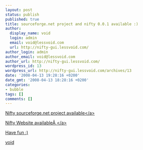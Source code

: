 ```yaml
---
layout: post
status: publish
published: true
title: sourceforge.net project and nifty 0.0.1 available :)
author:
  display_name: void
  login: admin
  email: void@lessvoid.com
  url: http://nifty-gui.lessvoid.com/
author_login: admin
author_email: void@lessvoid.com
author_url: http://nifty-gui.lessvoid.com/
wordpress_id: 13
wordpress_url: http://nifty-gui.lessvoid.com/archives/13
date: '2008-04-13 19:28:16 +0200'
date_gmt: '2008-04-13 18:28:16 +0200'
categories:
- bubble
tags: []
comments: []
---
```

<p><a href="http:&#47;&#47;sourceforge.net&#47;projects&#47;nifty-gui&#47;" title="Nifty sourceforge.net">Nifty sourceforge.net project available<&#47;a></p>
<p><a href="http:&#47;&#47;nifty-gui.sourceforge.net&#47;nifty&#47;" title="Nifty Website">Nifty Website available&Acirc;&nbsp;<&#47;a></p>
<p>Have fun :)</p>
<p>void</p>
